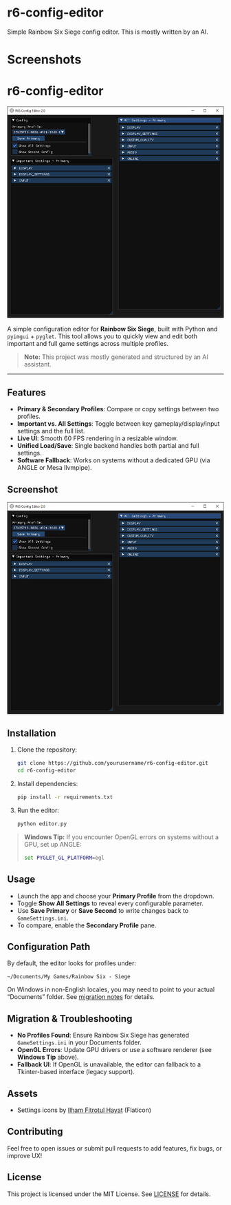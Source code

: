 # r6-config-editor

Simple Rainbow Six Siege config editor. This is mostly written by an AI.

# Screenshots





# r6-config-editor

![Screenshot](assets/screenshoot.png)

A simple configuration editor for **Rainbow Six Siege**, built with Python and `pyimgui` + `pyglet`. This tool allows you to quickly view and edit both important and full game settings across multiple profiles.

> **Note:** This project was mostly generated and structured by an AI assistant.

---

## Features

* **Primary & Secondary Profiles**: Compare or copy settings between two profiles.
* **Important vs. All Settings**: Toggle between key gameplay/display/input settings and the full list.
* **Live UI**: Smooth 60 FPS rendering in a resizable window.
* **Unified Load/Save**: Single backend handles both partial and full settings.
* **Software Fallback**: Works on systems without a dedicated GPU (via ANGLE or Mesa llvmpipe).

## Screenshot

<img src="assets/screenshoot.png" alt="App Screenshot" width="600">

## Installation

1. Clone the repository:

   ```bash
   git clone https://github.com/yourusername/r6-config-editor.git
   cd r6-config-editor
   ```

2. Install dependencies:

   ```bash
   pip install -r requirements.txt
   ```

3. Run the editor:

   ```bash
   python editor.py
   ```

> **Windows Tip:** If you encounter OpenGL errors on systems without a GPU, set up ANGLE:
>
> ```bat
> set PYGLET_GL_PLATFORM=egl
> ```

## Usage

* Launch the app and choose your **Primary Profile** from the dropdown.
* Toggle **Show All Settings** to reveal every configurable parameter.
* Use **Save Primary** or **Save Second** to write changes back to `GameSettings.ini`.
* To compare, enable the **Secondary Profile** pane.

## Configuration Path

By default, the editor looks for profiles under:

```
~/Documents/My Games/Rainbow Six - Siege
```

On Windows in non-English locales, you may need to point to your actual “Documents” folder. See [migration notes](#migration) for details.

## Migration & Troubleshooting

* **No Profiles Found**: Ensure Rainbow Six Siege has generated `GameSettings.ini` in your Documents folder.
* **OpenGL Errors**: Update GPU drivers or use a software renderer (see **Windows Tip** above).
* **Fallback UI**: If OpenGL is unavailable, the editor can fallback to a Tkinter-based interface (legacy support).

## Assets

* Settings icons by [Ilham Fitrotul Hayat](https://www.flaticon.com/free-icons/settings) (Flaticon)

## Contributing

Feel free to open issues or submit pull requests to add features, fix bugs, or improve UX!

## License

This project is licensed under the MIT License. See [LICENSE](LICENSE) for details.
